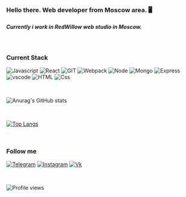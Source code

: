 ### Hello there. Web developer from Moscow area. 🖥️

##### Currently i work in RedWillow web studio in Moscow.

<br>

### Current Stack

![Javascript](https://img.shields.io/badge/-JavaScript-232323?style=flat-square&logo=javascript)
![React](https://img.shields.io/badge/-React-232323?style=flat-square&logo=react)
![GIT](https://img.shields.io/badge/-Git-232323?style=flat-square&logo=git)
![Webpack](https://img.shields.io/badge/-Webpack-232323?style=flat-square&logo=webpack)
![Node](https://img.shields.io/badge/-Node.js-232323?style=flat-square&logo=node.js)
![Mongo](https://img.shields.io/badge/-Mongo-232323?style=flat-square&logo=mongodb)
![Express](https://img.shields.io/badge/-Express-232323?style=flat-square&logo=express)
![vscode](https://img.shields.io/badge/-VSCode-232323?style=flat-square&logo=visualstudio)
![HTML](https://img.shields.io/badge/-HTML-232323?style=flat-square&logo=html5)
![Css](https://img.shields.io/badge/-CSS-232323?style=flat-square&logo=css3)

<br>

![Anurag's GitHub stats](https://github-readme-stats.vercel.app/api?username=space900&show_icons=true&custom_title=Space900'th)

<br>

[![Top Langs](https://github-readme-stats.vercel.app/api/top-langs/?username=space900&layout=compact)](https://github.com/anuraghazra/github-readme-stats)

<br> 

### Follow me


[![Telegram](https://img.shields.io/badge/-Telegram-454545?style=flat-square&logo=telegram)](https://t.me/beyond900)
[![Instagram](https://img.shields.io/badge/-Instagram-454545?style=flat-square&logo=instagram)](https://www.instagram.com/beyondmyspace)
[![Vk](https://img.shields.io/badge/-vk-454545?style=flat-square&logo=vk)](https://vk.com/hnykin_andrey)



<br>


![Profile views](https://gpvc.arturio.dev/space900)